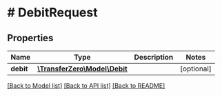 # # DebitRequest

## Properties

Name | Type | Description | Notes
------------ | ------------- | ------------- | -------------
**debit** | [**\TransferZero\Model\Debit**](Debit.md) |  | [optional] 

[[Back to Model list]](../../README.md#documentation-for-models) [[Back to API list]](../../README.md#documentation-for-api-endpoints) [[Back to README]](../../README.md)



